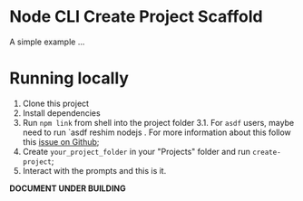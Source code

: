# Node CLI Create Project Scaffold
A simple example ...

# Running locally
1. Clone this project
2. Install dependencies
3. Run `npm link` from shell into the project folder
3.1. For `asdf` users, maybe need to run `asdf reshim nodejs <your-node-version>. For more information about this follow this [issue on Github](https://github.com/asdf-vm/asdf/issues/162#issuecomment-321791251);
4. Create `your_project_folder` in your "Projects" folder and run `create-project`;
5. Interact with the prompts and this is it.

**DOCUMENT UNDER BUILDING**
